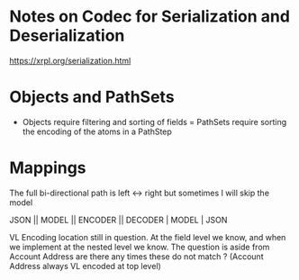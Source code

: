 # Notes on Codec for Serialization and Deserialization

https://xrpl.org/serialization.html


# Objects and PathSets
- Objects require filtering and sorting of fields
= PathSets require sorting the encoding of the atoms in a PathStep

# Mappings

The full bi-directional path is left <-> right but sometimes I will skip the model


JSON || MODEL || ENCODER || DECODER | MODEL | JSON


VL Encoding location still in question. At the field level we know, and when we implement at the nested level we know.
The question is aside from Account Address are there any times these do not match ?
(Account Address always VL encoded at top level)
